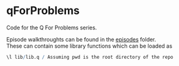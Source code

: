 # qForProblems
Code for the Q For Problems series.

Episode walkthroughts can be found in the [episodes](episodes/) folder. <br>
These can contain some library functions which can be loaded as
```q
\l lib/lib.q / Assuming pwd is the root directory of the repo
```
